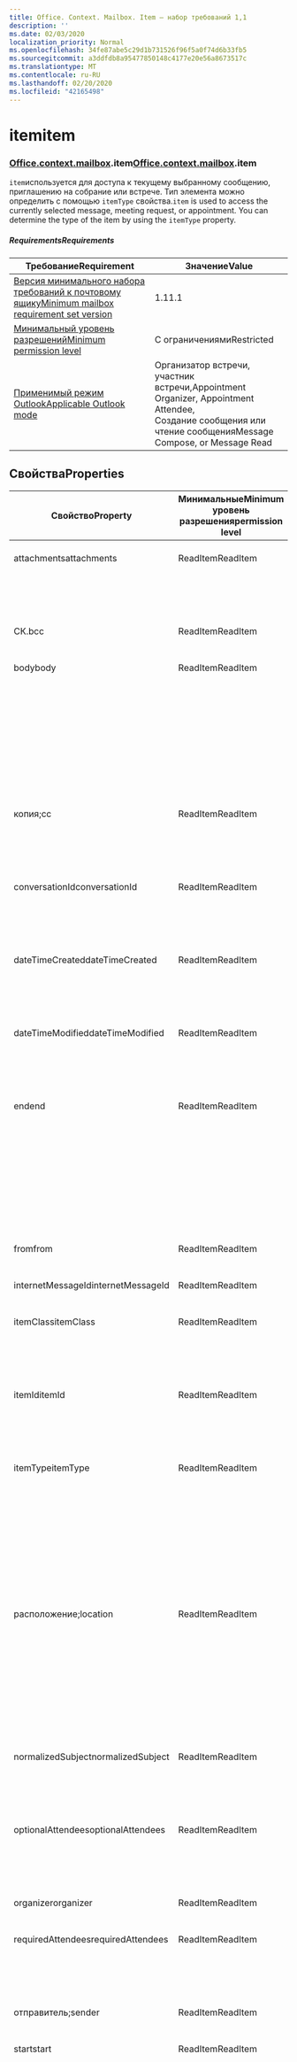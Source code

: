 ```yaml
---
title: Office. Context. Mailbox. Item — набор требований 1,1
description: ''
ms.date: 02/03/2020
localization_priority: Normal
ms.openlocfilehash: 34fe87abe5c29d1b731526f96f5a0f74d6b33fb5
ms.sourcegitcommit: a3ddfdb8a95477850148c4177e20e56a8673517c
ms.translationtype: MT
ms.contentlocale: ru-RU
ms.lasthandoff: 02/20/2020
ms.locfileid: "42165498"
---
```

# <a name="item"></a><span data-ttu-id="fd432-102">item</span><span class="sxs-lookup"><span data-stu-id="fd432-102">item</span></span>

### <a name="officecontextmailboxitem"></a><span data-ttu-id="fd432-103">[Office](office.md)[.context](office.context.md)[.mailbox](office.context.mailbox.md).item</span><span class="sxs-lookup"><span data-stu-id="fd432-103">[Office](office.md)[.context](office.context.md)[.mailbox](office.context.mailbox.md).item</span></span>

<span data-ttu-id="fd432-p101">`item`используется для доступа к текущему выбранному сообщению, приглашению на собрание или встрече. Тип элемента можно определить с помощью `itemType` свойства.</span><span class="sxs-lookup"><span data-stu-id="fd432-p101">`item` is used to access the currently selected message, meeting request, or appointment. You can determine the type of the item by using the `itemType` property.</span></span>

##### <a name="requirements"></a><span data-ttu-id="fd432-106">Requirements</span><span class="sxs-lookup"><span data-stu-id="fd432-106">Requirements</span></span>

|<span data-ttu-id="fd432-107">Требование</span><span class="sxs-lookup"><span data-stu-id="fd432-107">Requirement</span></span>|<span data-ttu-id="fd432-108">Значение</span><span class="sxs-lookup"><span data-stu-id="fd432-108">Value</span></span>|
|---|---|
|[<span data-ttu-id="fd432-109">Версия минимального набора требований к почтовому ящику</span><span class="sxs-lookup"><span data-stu-id="fd432-109">Minimum mailbox requirement set version</span></span>](../../requirement-sets/outlook-api-requirement-sets.md)|<span data-ttu-id="fd432-110">1.1</span><span class="sxs-lookup"><span data-stu-id="fd432-110">1.1</span></span>|
|[<span data-ttu-id="fd432-111">Минимальный уровень разрешений</span><span class="sxs-lookup"><span data-stu-id="fd432-111">Minimum permission level</span></span>](../../../outlook/understanding-outlook-add-in-permissions.md)|<span data-ttu-id="fd432-112">С ограничениями</span><span class="sxs-lookup"><span data-stu-id="fd432-112">Restricted</span></span>|
|[<span data-ttu-id="fd432-113">Применимый режим Outlook</span><span class="sxs-lookup"><span data-stu-id="fd432-113">Applicable Outlook mode</span></span>](../../../outlook/outlook-add-ins-overview.md#extension-points)|<span data-ttu-id="fd432-114">Организатор встречи, участник встречи,</span><span class="sxs-lookup"><span data-stu-id="fd432-114">Appointment Organizer, Appointment Attendee,</span></span><br><span data-ttu-id="fd432-115">Создание сообщения или чтение сообщения</span><span class="sxs-lookup"><span data-stu-id="fd432-115">Message Compose, or Message Read</span></span>|

## <a name="properties"></a><span data-ttu-id="fd432-116">Свойства</span><span class="sxs-lookup"><span data-stu-id="fd432-116">Properties</span></span>

| <span data-ttu-id="fd432-117">Свойство</span><span class="sxs-lookup"><span data-stu-id="fd432-117">Property</span></span> | <span data-ttu-id="fd432-118">Минимальные</span><span class="sxs-lookup"><span data-stu-id="fd432-118">Minimum</span></span><br><span data-ttu-id="fd432-119">уровень разрешения</span><span class="sxs-lookup"><span data-stu-id="fd432-119">permission level</span></span> | <span data-ttu-id="fd432-120">Сведения по режиму</span><span class="sxs-lookup"><span data-stu-id="fd432-120">Details by mode</span></span> | <span data-ttu-id="fd432-121">Тип возвращаемых данных</span><span class="sxs-lookup"><span data-stu-id="fd432-121">Return type</span></span> | <span data-ttu-id="fd432-122">Минимальные</span><span class="sxs-lookup"><span data-stu-id="fd432-122">Minimum</span></span><br><span data-ttu-id="fd432-123">набор требований</span><span class="sxs-lookup"><span data-stu-id="fd432-123">requirement set</span></span> |
|---|---|---|---|:---:|
| <span data-ttu-id="fd432-124">attachments</span><span class="sxs-lookup"><span data-stu-id="fd432-124">attachments</span></span> | <span data-ttu-id="fd432-125">ReadItem</span><span class="sxs-lookup"><span data-stu-id="fd432-125">ReadItem</span></span> | [<span data-ttu-id="fd432-126">Участник встречи</span><span class="sxs-lookup"><span data-stu-id="fd432-126">Appointment Attendee</span></span>](/javascript/api/outlook/office.appointmentread?view=outlook-js-1.1#attachments) | <span data-ttu-id="fd432-127">Array.<[AttachmentDetails](/javascript/api/outlook/office.attachmentdetails)></span><span class="sxs-lookup"><span data-stu-id="fd432-127">Array.<[AttachmentDetails](/javascript/api/outlook/office.attachmentdetails)></span></span> | [<span data-ttu-id="fd432-128">1.1</span><span class="sxs-lookup"><span data-stu-id="fd432-128">1.1</span></span>](../requirement-set-1.1/outlook-requirement-set-1.1.md) |
| | | [<span data-ttu-id="fd432-129">Прочитанное сообщение</span><span class="sxs-lookup"><span data-stu-id="fd432-129">Message Read</span></span>](/javascript/api/outlook/office.messageread?view=outlook-js-1.1#attachments) | <span data-ttu-id="fd432-130">Array.<[AttachmentDetails](/javascript/api/outlook/office.attachmentdetails)></span><span class="sxs-lookup"><span data-stu-id="fd432-130">Array.<[AttachmentDetails](/javascript/api/outlook/office.attachmentdetails)></span></span> | [<span data-ttu-id="fd432-131">1.1</span><span class="sxs-lookup"><span data-stu-id="fd432-131">1.1</span></span>](../requirement-set-1.1/outlook-requirement-set-1.1.md) |
| <span data-ttu-id="fd432-132">СК.</span><span class="sxs-lookup"><span data-stu-id="fd432-132">bcc</span></span> | <span data-ttu-id="fd432-133">ReadItem</span><span class="sxs-lookup"><span data-stu-id="fd432-133">ReadItem</span></span> | [<span data-ttu-id="fd432-134">Создание сообщения</span><span class="sxs-lookup"><span data-stu-id="fd432-134">Message Compose</span></span>](/javascript/api/outlook/office.messagecompose?view=outlook-js-1.1#bcc) | [<span data-ttu-id="fd432-135">Получатели</span><span class="sxs-lookup"><span data-stu-id="fd432-135">Recipients</span></span>](/javascript/api/outlook/office.recipients) | [<span data-ttu-id="fd432-136">1.1</span><span class="sxs-lookup"><span data-stu-id="fd432-136">1.1</span></span>](../requirement-set-1.1/outlook-requirement-set-1.1.md) |
| <span data-ttu-id="fd432-137">body</span><span class="sxs-lookup"><span data-stu-id="fd432-137">body</span></span> | <span data-ttu-id="fd432-138">ReadItem</span><span class="sxs-lookup"><span data-stu-id="fd432-138">ReadItem</span></span> | [<span data-ttu-id="fd432-139">Организатор встречи</span><span class="sxs-lookup"><span data-stu-id="fd432-139">Appointment Organizer</span></span>](/javascript/api/outlook/office.appointmentcompose?view=outlook-js-1.1#body) | [<span data-ttu-id="fd432-140">Основной текст</span><span class="sxs-lookup"><span data-stu-id="fd432-140">Body</span></span>](/javascript/api/outlook/office.body) | [<span data-ttu-id="fd432-141">1.1</span><span class="sxs-lookup"><span data-stu-id="fd432-141">1.1</span></span>](../requirement-set-1.1/outlook-requirement-set-1.1.md) |
| | | [<span data-ttu-id="fd432-142">Участник встречи</span><span class="sxs-lookup"><span data-stu-id="fd432-142">Appointment Attendee</span></span>](/javascript/api/outlook/office.appointmentread?view=outlook-js-1.1#body) | [<span data-ttu-id="fd432-143">Основной текст</span><span class="sxs-lookup"><span data-stu-id="fd432-143">Body</span></span>](/javascript/api/outlook/office.body) | [<span data-ttu-id="fd432-144">1.1</span><span class="sxs-lookup"><span data-stu-id="fd432-144">1.1</span></span>](../requirement-set-1.1/outlook-requirement-set-1.1.md) |
| | | [<span data-ttu-id="fd432-145">Создание сообщения</span><span class="sxs-lookup"><span data-stu-id="fd432-145">Message Compose</span></span>](/javascript/api/outlook/office.messagecompose?view=outlook-js-1.1#body) | [<span data-ttu-id="fd432-146">Основной текст</span><span class="sxs-lookup"><span data-stu-id="fd432-146">Body</span></span>](/javascript/api/outlook/office.body) | [<span data-ttu-id="fd432-147">1.1</span><span class="sxs-lookup"><span data-stu-id="fd432-147">1.1</span></span>](../requirement-set-1.1/outlook-requirement-set-1.1.md) |
| | | [<span data-ttu-id="fd432-148">Прочитанное сообщение</span><span class="sxs-lookup"><span data-stu-id="fd432-148">Message Read</span></span>](/javascript/api/outlook/office.messageread?view=outlook-js-1.1#body) | [<span data-ttu-id="fd432-149">Основной текст</span><span class="sxs-lookup"><span data-stu-id="fd432-149">Body</span></span>](/javascript/api/outlook/office.body) | [<span data-ttu-id="fd432-150">1.1</span><span class="sxs-lookup"><span data-stu-id="fd432-150">1.1</span></span>](../requirement-set-1.1/outlook-requirement-set-1.1.md) |
| <span data-ttu-id="fd432-151">копия;</span><span class="sxs-lookup"><span data-stu-id="fd432-151">cc</span></span> | <span data-ttu-id="fd432-152">ReadItem</span><span class="sxs-lookup"><span data-stu-id="fd432-152">ReadItem</span></span> | [<span data-ttu-id="fd432-153">Создание сообщения</span><span class="sxs-lookup"><span data-stu-id="fd432-153">Message Compose</span></span>](/javascript/api/outlook/office.messagecompose?view=outlook-js-1.1#cc) | [<span data-ttu-id="fd432-154">Получатели</span><span class="sxs-lookup"><span data-stu-id="fd432-154">Recipients</span></span>](/javascript/api/outlook/office.recipients) | [<span data-ttu-id="fd432-155">1.1</span><span class="sxs-lookup"><span data-stu-id="fd432-155">1.1</span></span>](../requirement-set-1.1/outlook-requirement-set-1.1.md) |
| | | [<span data-ttu-id="fd432-156">Прочитанное сообщение</span><span class="sxs-lookup"><span data-stu-id="fd432-156">Message Read</span></span>](/javascript/api/outlook/office.messageread?view=outlook-js-1.1#cc) | <span data-ttu-id="fd432-157">Массив. <[EmailAddressDetails](/javascript/api/outlook/office.emailaddressdetails)></span><span class="sxs-lookup"><span data-stu-id="fd432-157">Array.<[EmailAddressDetails](/javascript/api/outlook/office.emailaddressdetails)></span></span> | [<span data-ttu-id="fd432-158">1.1</span><span class="sxs-lookup"><span data-stu-id="fd432-158">1.1</span></span>](../requirement-set-1.1/outlook-requirement-set-1.1.md) |
| <span data-ttu-id="fd432-159">conversationId</span><span class="sxs-lookup"><span data-stu-id="fd432-159">conversationId</span></span> | <span data-ttu-id="fd432-160">ReadItem</span><span class="sxs-lookup"><span data-stu-id="fd432-160">ReadItem</span></span> | [<span data-ttu-id="fd432-161">Создание сообщения</span><span class="sxs-lookup"><span data-stu-id="fd432-161">Message Compose</span></span>](/javascript/api/outlook/office.messagecompose?view=outlook-js-1.1#conversationid) | <span data-ttu-id="fd432-162">String</span><span class="sxs-lookup"><span data-stu-id="fd432-162">String</span></span> | [<span data-ttu-id="fd432-163">1.1</span><span class="sxs-lookup"><span data-stu-id="fd432-163">1.1</span></span>](../requirement-set-1.1/outlook-requirement-set-1.1.md) |
| | | [<span data-ttu-id="fd432-164">Прочитанное сообщение</span><span class="sxs-lookup"><span data-stu-id="fd432-164">Message Read</span></span>](/javascript/api/outlook/office.messageread?view=outlook-js-1.1#conversationid) | <span data-ttu-id="fd432-165">String</span><span class="sxs-lookup"><span data-stu-id="fd432-165">String</span></span> | [<span data-ttu-id="fd432-166">1.1</span><span class="sxs-lookup"><span data-stu-id="fd432-166">1.1</span></span>](../requirement-set-1.1/outlook-requirement-set-1.1.md) |
| <span data-ttu-id="fd432-167">dateTimeCreated</span><span class="sxs-lookup"><span data-stu-id="fd432-167">dateTimeCreated</span></span> | <span data-ttu-id="fd432-168">ReadItem</span><span class="sxs-lookup"><span data-stu-id="fd432-168">ReadItem</span></span> | [<span data-ttu-id="fd432-169">Участник встречи</span><span class="sxs-lookup"><span data-stu-id="fd432-169">Appointment Attendee</span></span>](/javascript/api/outlook/office.appointmentread?view=outlook-js-1.1#datetimecreated) | <span data-ttu-id="fd432-170">Дата</span><span class="sxs-lookup"><span data-stu-id="fd432-170">Date</span></span> | [<span data-ttu-id="fd432-171">1.1</span><span class="sxs-lookup"><span data-stu-id="fd432-171">1.1</span></span>](../requirement-set-1.1/outlook-requirement-set-1.1.md) |
| | | [<span data-ttu-id="fd432-172">Прочитанное сообщение</span><span class="sxs-lookup"><span data-stu-id="fd432-172">Message Read</span></span>](/javascript/api/outlook/office.messageread?view=outlook-js-1.1#datetimecreated) | <span data-ttu-id="fd432-173">Дата</span><span class="sxs-lookup"><span data-stu-id="fd432-173">Date</span></span> | [<span data-ttu-id="fd432-174">1.1</span><span class="sxs-lookup"><span data-stu-id="fd432-174">1.1</span></span>](../requirement-set-1.1/outlook-requirement-set-1.1.md) |
| <span data-ttu-id="fd432-175">dateTimeModified</span><span class="sxs-lookup"><span data-stu-id="fd432-175">dateTimeModified</span></span> | <span data-ttu-id="fd432-176">ReadItem</span><span class="sxs-lookup"><span data-stu-id="fd432-176">ReadItem</span></span> | [<span data-ttu-id="fd432-177">Участник встречи</span><span class="sxs-lookup"><span data-stu-id="fd432-177">Appointment Attendee</span></span>](/javascript/api/outlook/office.appointmentread?view=outlook-js-1.1#datetimemodified) | <span data-ttu-id="fd432-178">Дата</span><span class="sxs-lookup"><span data-stu-id="fd432-178">Date</span></span> | [<span data-ttu-id="fd432-179">1.1</span><span class="sxs-lookup"><span data-stu-id="fd432-179">1.1</span></span>](../requirement-set-1.1/outlook-requirement-set-1.1.md) |
| | | [<span data-ttu-id="fd432-180">Прочитанное сообщение</span><span class="sxs-lookup"><span data-stu-id="fd432-180">Message Read</span></span>](/javascript/api/outlook/office.messageread?view=outlook-js-1.1#datetimemodified) | <span data-ttu-id="fd432-181">Дата</span><span class="sxs-lookup"><span data-stu-id="fd432-181">Date</span></span> | [<span data-ttu-id="fd432-182">1.1</span><span class="sxs-lookup"><span data-stu-id="fd432-182">1.1</span></span>](../requirement-set-1.1/outlook-requirement-set-1.1.md) |
| <span data-ttu-id="fd432-183">end</span><span class="sxs-lookup"><span data-stu-id="fd432-183">end</span></span> | <span data-ttu-id="fd432-184">ReadItem</span><span class="sxs-lookup"><span data-stu-id="fd432-184">ReadItem</span></span> | [<span data-ttu-id="fd432-185">Организатор встречи</span><span class="sxs-lookup"><span data-stu-id="fd432-185">Appointment Organizer</span></span>](/javascript/api/outlook/office.appointmentcompose?view=outlook-js-1.1#end) | [<span data-ttu-id="fd432-186">Time</span><span class="sxs-lookup"><span data-stu-id="fd432-186">Time</span></span>](/javascript/api/outlook/office.time) | [<span data-ttu-id="fd432-187">1.1</span><span class="sxs-lookup"><span data-stu-id="fd432-187">1.1</span></span>](../requirement-set-1.1/outlook-requirement-set-1.1.md) |
| | | [<span data-ttu-id="fd432-188">Участник встречи</span><span class="sxs-lookup"><span data-stu-id="fd432-188">Appointment Attendee</span></span>](/javascript/api/outlook/office.appointmentread?view=outlook-js-1.1#end) | <span data-ttu-id="fd432-189">Дата</span><span class="sxs-lookup"><span data-stu-id="fd432-189">Date</span></span> | [<span data-ttu-id="fd432-190">1.1</span><span class="sxs-lookup"><span data-stu-id="fd432-190">1.1</span></span>](../requirement-set-1.1/outlook-requirement-set-1.1.md) |
| | | [<span data-ttu-id="fd432-191">Прочитанное сообщение</span><span class="sxs-lookup"><span data-stu-id="fd432-191">Message Read</span></span>](/javascript/api/outlook/office.messageread?view=outlook-js-1.1#end)<br><span data-ttu-id="fd432-192">(Приглашение на собрание)</span><span class="sxs-lookup"><span data-stu-id="fd432-192">(Meeting Request)</span></span> | <span data-ttu-id="fd432-193">Дата</span><span class="sxs-lookup"><span data-stu-id="fd432-193">Date</span></span> | [<span data-ttu-id="fd432-194">1.1</span><span class="sxs-lookup"><span data-stu-id="fd432-194">1.1</span></span>](../requirement-set-1.1/outlook-requirement-set-1.1.md) |
| <span data-ttu-id="fd432-195">from</span><span class="sxs-lookup"><span data-stu-id="fd432-195">from</span></span> | <span data-ttu-id="fd432-196">ReadItem</span><span class="sxs-lookup"><span data-stu-id="fd432-196">ReadItem</span></span> | [<span data-ttu-id="fd432-197">Прочитанное сообщение</span><span class="sxs-lookup"><span data-stu-id="fd432-197">Message Read</span></span>](/javascript/api/outlook/office.messageread?view=outlook-js-1.1#from) | [<span data-ttu-id="fd432-198">EmailAddressDetails</span><span class="sxs-lookup"><span data-stu-id="fd432-198">EmailAddressDetails</span></span>](/javascript/api/outlook/office.emailaddressdetails) | [<span data-ttu-id="fd432-199">1.1</span><span class="sxs-lookup"><span data-stu-id="fd432-199">1.1</span></span>](../requirement-set-1.1/outlook-requirement-set-1.1.md) |
| <span data-ttu-id="fd432-200">internetMessageId</span><span class="sxs-lookup"><span data-stu-id="fd432-200">internetMessageId</span></span> | <span data-ttu-id="fd432-201">ReadItem</span><span class="sxs-lookup"><span data-stu-id="fd432-201">ReadItem</span></span> | [<span data-ttu-id="fd432-202">Прочитанное сообщение</span><span class="sxs-lookup"><span data-stu-id="fd432-202">Message Read</span></span>](/javascript/api/outlook/office.messageread?view=outlook-js-1.1#internetmessageid) | <span data-ttu-id="fd432-203">String</span><span class="sxs-lookup"><span data-stu-id="fd432-203">String</span></span> | [<span data-ttu-id="fd432-204">1.1</span><span class="sxs-lookup"><span data-stu-id="fd432-204">1.1</span></span>](../requirement-set-1.1/outlook-requirement-set-1.1.md) |
| <span data-ttu-id="fd432-205">itemClass</span><span class="sxs-lookup"><span data-stu-id="fd432-205">itemClass</span></span> | <span data-ttu-id="fd432-206">ReadItem</span><span class="sxs-lookup"><span data-stu-id="fd432-206">ReadItem</span></span> | [<span data-ttu-id="fd432-207">Участник встречи</span><span class="sxs-lookup"><span data-stu-id="fd432-207">Appointment Attendee</span></span>](/javascript/api/outlook/office.appointmentread?view=outlook-js-1.1#itemclass) | <span data-ttu-id="fd432-208">String</span><span class="sxs-lookup"><span data-stu-id="fd432-208">String</span></span> | [<span data-ttu-id="fd432-209">1.1</span><span class="sxs-lookup"><span data-stu-id="fd432-209">1.1</span></span>](../requirement-set-1.1/outlook-requirement-set-1.1.md) |
| | | [<span data-ttu-id="fd432-210">Прочитанное сообщение</span><span class="sxs-lookup"><span data-stu-id="fd432-210">Message Read</span></span>](/javascript/api/outlook/office.messageread?view=outlook-js-1.1#itemclass) | <span data-ttu-id="fd432-211">String</span><span class="sxs-lookup"><span data-stu-id="fd432-211">String</span></span> | [<span data-ttu-id="fd432-212">1.1</span><span class="sxs-lookup"><span data-stu-id="fd432-212">1.1</span></span>](../requirement-set-1.1/outlook-requirement-set-1.1.md) |
| <span data-ttu-id="fd432-213">itemId</span><span class="sxs-lookup"><span data-stu-id="fd432-213">itemId</span></span> | <span data-ttu-id="fd432-214">ReadItem</span><span class="sxs-lookup"><span data-stu-id="fd432-214">ReadItem</span></span> | [<span data-ttu-id="fd432-215">Участник встречи</span><span class="sxs-lookup"><span data-stu-id="fd432-215">Appointment Attendee</span></span>](/javascript/api/outlook/office.appointmentread?view=outlook-js-1.1#itemid) | <span data-ttu-id="fd432-216">String</span><span class="sxs-lookup"><span data-stu-id="fd432-216">String</span></span> | [<span data-ttu-id="fd432-217">1.1</span><span class="sxs-lookup"><span data-stu-id="fd432-217">1.1</span></span>](../requirement-set-1.1/outlook-requirement-set-1.1.md) |
| | | [<span data-ttu-id="fd432-218">Прочитанное сообщение</span><span class="sxs-lookup"><span data-stu-id="fd432-218">Message Read</span></span>](/javascript/api/outlook/office.messageread?view=outlook-js-1.1#itemid) | <span data-ttu-id="fd432-219">String</span><span class="sxs-lookup"><span data-stu-id="fd432-219">String</span></span> | [<span data-ttu-id="fd432-220">1.1</span><span class="sxs-lookup"><span data-stu-id="fd432-220">1.1</span></span>](../requirement-set-1.1/outlook-requirement-set-1.1.md) |
| <span data-ttu-id="fd432-221">itemType</span><span class="sxs-lookup"><span data-stu-id="fd432-221">itemType</span></span> | <span data-ttu-id="fd432-222">ReadItem</span><span class="sxs-lookup"><span data-stu-id="fd432-222">ReadItem</span></span> | [<span data-ttu-id="fd432-223">Организатор встречи</span><span class="sxs-lookup"><span data-stu-id="fd432-223">Appointment Organizer</span></span>](/javascript/api/outlook/office.appointmentcompose?view=outlook-js-1.1#itemtype) | [<span data-ttu-id="fd432-224">MailboxEnums. ItemType</span><span class="sxs-lookup"><span data-stu-id="fd432-224">MailboxEnums.ItemType</span></span>](/javascript/api/outlook/office.mailboxenums.itemtype) | [<span data-ttu-id="fd432-225">1.1</span><span class="sxs-lookup"><span data-stu-id="fd432-225">1.1</span></span>](../requirement-set-1.1/outlook-requirement-set-1.1.md) |
| | | [<span data-ttu-id="fd432-226">Участник встречи</span><span class="sxs-lookup"><span data-stu-id="fd432-226">Appointment Attendee</span></span>](/javascript/api/outlook/office.appointmentread?view=outlook-js-1.1#itemtype) | [<span data-ttu-id="fd432-227">MailboxEnums. ItemType</span><span class="sxs-lookup"><span data-stu-id="fd432-227">MailboxEnums.ItemType</span></span>](/javascript/api/outlook/office.mailboxenums.itemtype) | [<span data-ttu-id="fd432-228">1.1</span><span class="sxs-lookup"><span data-stu-id="fd432-228">1.1</span></span>](../requirement-set-1.1/outlook-requirement-set-1.1.md) |
| | | [<span data-ttu-id="fd432-229">Создание сообщения</span><span class="sxs-lookup"><span data-stu-id="fd432-229">Message Compose</span></span>](/javascript/api/outlook/office.messagecompose?view=outlook-js-1.1#itemtype) | [<span data-ttu-id="fd432-230">MailboxEnums. ItemType</span><span class="sxs-lookup"><span data-stu-id="fd432-230">MailboxEnums.ItemType</span></span>](/javascript/api/outlook/office.mailboxenums.itemtype) | [<span data-ttu-id="fd432-231">1.1</span><span class="sxs-lookup"><span data-stu-id="fd432-231">1.1</span></span>](../requirement-set-1.1/outlook-requirement-set-1.1.md) |
| | | [<span data-ttu-id="fd432-232">Прочитанное сообщение</span><span class="sxs-lookup"><span data-stu-id="fd432-232">Message Read</span></span>](/javascript/api/outlook/office.messageread?view=outlook-js-1.1#itemtype) | [<span data-ttu-id="fd432-233">MailboxEnums. ItemType</span><span class="sxs-lookup"><span data-stu-id="fd432-233">MailboxEnums.ItemType</span></span>](/javascript/api/outlook/office.mailboxenums.itemtype) | [<span data-ttu-id="fd432-234">1.1</span><span class="sxs-lookup"><span data-stu-id="fd432-234">1.1</span></span>](../requirement-set-1.1/outlook-requirement-set-1.1.md) |
| <span data-ttu-id="fd432-235">расположение;</span><span class="sxs-lookup"><span data-stu-id="fd432-235">location</span></span> | <span data-ttu-id="fd432-236">ReadItem</span><span class="sxs-lookup"><span data-stu-id="fd432-236">ReadItem</span></span> | [<span data-ttu-id="fd432-237">Организатор встречи</span><span class="sxs-lookup"><span data-stu-id="fd432-237">Appointment Organizer</span></span>](/javascript/api/outlook/office.appointmentcompose?view=outlook-js-1.1#location) | [<span data-ttu-id="fd432-238">Location</span><span class="sxs-lookup"><span data-stu-id="fd432-238">Location</span></span>](/javascript/api/outlook/office.location) | [<span data-ttu-id="fd432-239">1.1</span><span class="sxs-lookup"><span data-stu-id="fd432-239">1.1</span></span>](../requirement-set-1.1/outlook-requirement-set-1.1.md) |
| | | [<span data-ttu-id="fd432-240">Участник встречи</span><span class="sxs-lookup"><span data-stu-id="fd432-240">Appointment Attendee</span></span>](/javascript/api/outlook/office.appointmentread?view=outlook-js-1.1#location) | <span data-ttu-id="fd432-241">String</span><span class="sxs-lookup"><span data-stu-id="fd432-241">String</span></span> | [<span data-ttu-id="fd432-242">1.1</span><span class="sxs-lookup"><span data-stu-id="fd432-242">1.1</span></span>](../requirement-set-1.1/outlook-requirement-set-1.1.md) |
| | | [<span data-ttu-id="fd432-243">Прочитанное сообщение</span><span class="sxs-lookup"><span data-stu-id="fd432-243">Message Read</span></span>](/javascript/api/outlook/office.messageread?view=outlook-js-1.1#location)<br><span data-ttu-id="fd432-244">(Приглашение на собрание)</span><span class="sxs-lookup"><span data-stu-id="fd432-244">(Meeting Request)</span></span> | <span data-ttu-id="fd432-245">String</span><span class="sxs-lookup"><span data-stu-id="fd432-245">String</span></span> | [<span data-ttu-id="fd432-246">1.1</span><span class="sxs-lookup"><span data-stu-id="fd432-246">1.1</span></span>](../requirement-set-1.1/outlook-requirement-set-1.1.md) |
| <span data-ttu-id="fd432-247">normalizedSubject</span><span class="sxs-lookup"><span data-stu-id="fd432-247">normalizedSubject</span></span> | <span data-ttu-id="fd432-248">ReadItem</span><span class="sxs-lookup"><span data-stu-id="fd432-248">ReadItem</span></span> | [<span data-ttu-id="fd432-249">Участник встречи</span><span class="sxs-lookup"><span data-stu-id="fd432-249">Appointment Attendee</span></span>](/javascript/api/outlook/office.appointmentread?view=outlook-js-1.1#normalizedsubject) | <span data-ttu-id="fd432-250">String</span><span class="sxs-lookup"><span data-stu-id="fd432-250">String</span></span> | [<span data-ttu-id="fd432-251">1.1</span><span class="sxs-lookup"><span data-stu-id="fd432-251">1.1</span></span>](../requirement-set-1.1/outlook-requirement-set-1.1.md) |
| | | [<span data-ttu-id="fd432-252">Прочитанное сообщение</span><span class="sxs-lookup"><span data-stu-id="fd432-252">Message Read</span></span>](/javascript/api/outlook/office.messageread?view=outlook-js-1.1#normalizedsubject) | <span data-ttu-id="fd432-253">String</span><span class="sxs-lookup"><span data-stu-id="fd432-253">String</span></span> | [<span data-ttu-id="fd432-254">1.1</span><span class="sxs-lookup"><span data-stu-id="fd432-254">1.1</span></span>](../requirement-set-1.1/outlook-requirement-set-1.1.md) |
| <span data-ttu-id="fd432-255">optionalAttendees</span><span class="sxs-lookup"><span data-stu-id="fd432-255">optionalAttendees</span></span> | <span data-ttu-id="fd432-256">ReadItem</span><span class="sxs-lookup"><span data-stu-id="fd432-256">ReadItem</span></span> | [<span data-ttu-id="fd432-257">Организатор встречи</span><span class="sxs-lookup"><span data-stu-id="fd432-257">Appointment Organizer</span></span>](/javascript/api/outlook/office.appointmentcompose?view=outlook-js-1.1#optionalattendees) | [<span data-ttu-id="fd432-258">Получатели</span><span class="sxs-lookup"><span data-stu-id="fd432-258">Recipients</span></span>](/javascript/api/outlook/office.recipients) | [<span data-ttu-id="fd432-259">1.1</span><span class="sxs-lookup"><span data-stu-id="fd432-259">1.1</span></span>](../requirement-set-1.1/outlook-requirement-set-1.1.md) |
| | | [<span data-ttu-id="fd432-260">Участник встречи</span><span class="sxs-lookup"><span data-stu-id="fd432-260">Appointment Attendee</span></span>](/javascript/api/outlook/office.appointmentread?view=outlook-js-1.1#optionalattendees) | <span data-ttu-id="fd432-261">Массив. <[EmailAddressDetails](/javascript/api/outlook/office.emailaddressdetails)></span><span class="sxs-lookup"><span data-stu-id="fd432-261">Array.<[EmailAddressDetails](/javascript/api/outlook/office.emailaddressdetails)></span></span> | [<span data-ttu-id="fd432-262">1.1</span><span class="sxs-lookup"><span data-stu-id="fd432-262">1.1</span></span>](../requirement-set-1.1/outlook-requirement-set-1.1.md) |
| <span data-ttu-id="fd432-263">organizer</span><span class="sxs-lookup"><span data-stu-id="fd432-263">organizer</span></span> | <span data-ttu-id="fd432-264">ReadItem</span><span class="sxs-lookup"><span data-stu-id="fd432-264">ReadItem</span></span> | [<span data-ttu-id="fd432-265">Участник встречи</span><span class="sxs-lookup"><span data-stu-id="fd432-265">Appointment Attendee</span></span>](/javascript/api/outlook/office.appointmentread?view=outlook-js-1.1#organizer) | [<span data-ttu-id="fd432-266">EmailAddressDetails</span><span class="sxs-lookup"><span data-stu-id="fd432-266">EmailAddressDetails</span></span>](/javascript/api/outlook/office.emailaddressdetails) | [<span data-ttu-id="fd432-267">1.1</span><span class="sxs-lookup"><span data-stu-id="fd432-267">1.1</span></span>](../requirement-set-1.1/outlook-requirement-set-1.1.md) |
| <span data-ttu-id="fd432-268">requiredAttendees</span><span class="sxs-lookup"><span data-stu-id="fd432-268">requiredAttendees</span></span> | <span data-ttu-id="fd432-269">ReadItem</span><span class="sxs-lookup"><span data-stu-id="fd432-269">ReadItem</span></span> | [<span data-ttu-id="fd432-270">Организатор встречи</span><span class="sxs-lookup"><span data-stu-id="fd432-270">Appointment Organizer</span></span>](/javascript/api/outlook/office.appointmentcompose?view=outlook-js-1.1#requiredattendees) | [<span data-ttu-id="fd432-271">Получатели</span><span class="sxs-lookup"><span data-stu-id="fd432-271">Recipients</span></span>](/javascript/api/outlook/office.recipients) | [<span data-ttu-id="fd432-272">1.1</span><span class="sxs-lookup"><span data-stu-id="fd432-272">1.1</span></span>](../requirement-set-1.1/outlook-requirement-set-1.1.md) |
| | | [<span data-ttu-id="fd432-273">Участник встречи</span><span class="sxs-lookup"><span data-stu-id="fd432-273">Appointment Attendee</span></span>](/javascript/api/outlook/office.appointmentread?view=outlook-js-1.1#requiredattendees) | <span data-ttu-id="fd432-274">Массив. <[EmailAddressDetails](/javascript/api/outlook/office.emailaddressdetails)></span><span class="sxs-lookup"><span data-stu-id="fd432-274">Array.<[EmailAddressDetails](/javascript/api/outlook/office.emailaddressdetails)></span></span> | [<span data-ttu-id="fd432-275">1.1</span><span class="sxs-lookup"><span data-stu-id="fd432-275">1.1</span></span>](../requirement-set-1.1/outlook-requirement-set-1.1.md) |
| <span data-ttu-id="fd432-276">отправитель;</span><span class="sxs-lookup"><span data-stu-id="fd432-276">sender</span></span> | <span data-ttu-id="fd432-277">ReadItem</span><span class="sxs-lookup"><span data-stu-id="fd432-277">ReadItem</span></span> | [<span data-ttu-id="fd432-278">Прочитанное сообщение</span><span class="sxs-lookup"><span data-stu-id="fd432-278">Message Read</span></span>](/javascript/api/outlook/office.messageread?view=outlook-js-1.1#sender) | [<span data-ttu-id="fd432-279">EmailAddressDetails</span><span class="sxs-lookup"><span data-stu-id="fd432-279">EmailAddressDetails</span></span>](/javascript/api/outlook/office.emailaddressdetails) | [<span data-ttu-id="fd432-280">1.1</span><span class="sxs-lookup"><span data-stu-id="fd432-280">1.1</span></span>](../requirement-set-1.1/outlook-requirement-set-1.1.md) |
| <span data-ttu-id="fd432-281">start</span><span class="sxs-lookup"><span data-stu-id="fd432-281">start</span></span> | <span data-ttu-id="fd432-282">ReadItem</span><span class="sxs-lookup"><span data-stu-id="fd432-282">ReadItem</span></span> | [<span data-ttu-id="fd432-283">Организатор встречи</span><span class="sxs-lookup"><span data-stu-id="fd432-283">Appointment Organizer</span></span>](/javascript/api/outlook/office.appointmentcompose?view=outlook-js-1.1#start) | [<span data-ttu-id="fd432-284">Time</span><span class="sxs-lookup"><span data-stu-id="fd432-284">Time</span></span>](/javascript/api/outlook/office.time) | [<span data-ttu-id="fd432-285">1.1</span><span class="sxs-lookup"><span data-stu-id="fd432-285">1.1</span></span>](../requirement-set-1.1/outlook-requirement-set-1.1.md) |
| | | [<span data-ttu-id="fd432-286">Участник встречи</span><span class="sxs-lookup"><span data-stu-id="fd432-286">Appointment Attendee</span></span>](/javascript/api/outlook/office.appointmentread?view=outlook-js-1.1#start) | <span data-ttu-id="fd432-287">Дата</span><span class="sxs-lookup"><span data-stu-id="fd432-287">Date</span></span> | [<span data-ttu-id="fd432-288">1.1</span><span class="sxs-lookup"><span data-stu-id="fd432-288">1.1</span></span>](../requirement-set-1.1/outlook-requirement-set-1.1.md) |
| | | [<span data-ttu-id="fd432-289">Прочитанное сообщение</span><span class="sxs-lookup"><span data-stu-id="fd432-289">Message Read</span></span>](/javascript/api/outlook/office.messageread?view=outlook-js-1.1#start)<br><span data-ttu-id="fd432-290">(Приглашение на собрание)</span><span class="sxs-lookup"><span data-stu-id="fd432-290">(Meeting Request)</span></span> | <span data-ttu-id="fd432-291">Дата</span><span class="sxs-lookup"><span data-stu-id="fd432-291">Date</span></span> | [<span data-ttu-id="fd432-292">1.1</span><span class="sxs-lookup"><span data-stu-id="fd432-292">1.1</span></span>](../requirement-set-1.1/outlook-requirement-set-1.1.md) |
| <span data-ttu-id="fd432-293">subject</span><span class="sxs-lookup"><span data-stu-id="fd432-293">subject</span></span> | <span data-ttu-id="fd432-294">ReadItem</span><span class="sxs-lookup"><span data-stu-id="fd432-294">ReadItem</span></span> | [<span data-ttu-id="fd432-295">Организатор встречи</span><span class="sxs-lookup"><span data-stu-id="fd432-295">Appointment Organizer</span></span>](/javascript/api/outlook/office.appointmentcompose?view=outlook-js-1.1#subject) | [<span data-ttu-id="fd432-296">Subject</span><span class="sxs-lookup"><span data-stu-id="fd432-296">Subject</span></span>](/javascript/api/outlook/office.subject) | [<span data-ttu-id="fd432-297">1.1</span><span class="sxs-lookup"><span data-stu-id="fd432-297">1.1</span></span>](../requirement-set-1.1/outlook-requirement-set-1.1.md) |
| | | [<span data-ttu-id="fd432-298">Участник встречи</span><span class="sxs-lookup"><span data-stu-id="fd432-298">Appointment Attendee</span></span>](/javascript/api/outlook/office.appointmentread?view=outlook-js-1.1#subject) | <span data-ttu-id="fd432-299">String</span><span class="sxs-lookup"><span data-stu-id="fd432-299">String</span></span> | [<span data-ttu-id="fd432-300">1.1</span><span class="sxs-lookup"><span data-stu-id="fd432-300">1.1</span></span>](../requirement-set-1.1/outlook-requirement-set-1.1.md) |
| | | [<span data-ttu-id="fd432-301">Создание сообщения</span><span class="sxs-lookup"><span data-stu-id="fd432-301">Message Compose</span></span>](/javascript/api/outlook/office.messagecompose?view=outlook-js-1.1#subject) | [<span data-ttu-id="fd432-302">Subject</span><span class="sxs-lookup"><span data-stu-id="fd432-302">Subject</span></span>](/javascript/api/outlook/office.subject) | [<span data-ttu-id="fd432-303">1.1</span><span class="sxs-lookup"><span data-stu-id="fd432-303">1.1</span></span>](../requirement-set-1.1/outlook-requirement-set-1.1.md) |
| | | [<span data-ttu-id="fd432-304">Прочитанное сообщение</span><span class="sxs-lookup"><span data-stu-id="fd432-304">Message Read</span></span>](/javascript/api/outlook/office.messageread?view=outlook-js-1.1#subject) | <span data-ttu-id="fd432-305">String</span><span class="sxs-lookup"><span data-stu-id="fd432-305">String</span></span> | [<span data-ttu-id="fd432-306">1.1</span><span class="sxs-lookup"><span data-stu-id="fd432-306">1.1</span></span>](../requirement-set-1.1/outlook-requirement-set-1.1.md) |
| <span data-ttu-id="fd432-307">to</span><span class="sxs-lookup"><span data-stu-id="fd432-307">to</span></span> | <span data-ttu-id="fd432-308">ReadItem</span><span class="sxs-lookup"><span data-stu-id="fd432-308">ReadItem</span></span> | [<span data-ttu-id="fd432-309">Создание сообщения</span><span class="sxs-lookup"><span data-stu-id="fd432-309">Message Compose</span></span>](/javascript/api/outlook/office.messagecompose?view=outlook-js-1.1#to) | [<span data-ttu-id="fd432-310">Получатели</span><span class="sxs-lookup"><span data-stu-id="fd432-310">Recipients</span></span>](/javascript/api/outlook/office.recipients) | [<span data-ttu-id="fd432-311">1.1</span><span class="sxs-lookup"><span data-stu-id="fd432-311">1.1</span></span>](../requirement-set-1.1/outlook-requirement-set-1.1.md) |
| | | [<span data-ttu-id="fd432-312">Прочитанное сообщение</span><span class="sxs-lookup"><span data-stu-id="fd432-312">Message Read</span></span>](/javascript/api/outlook/office.messageread?view=outlook-js-1.1#to) | <span data-ttu-id="fd432-313">Массив. <[EmailAddressDetails](/javascript/api/outlook/office.emailaddressdetails)></span><span class="sxs-lookup"><span data-stu-id="fd432-313">Array.<[EmailAddressDetails](/javascript/api/outlook/office.emailaddressdetails)></span></span> | [<span data-ttu-id="fd432-314">1.1</span><span class="sxs-lookup"><span data-stu-id="fd432-314">1.1</span></span>](../requirement-set-1.1/outlook-requirement-set-1.1.md) |

## <a name="methods"></a><span data-ttu-id="fd432-315">Методы</span><span class="sxs-lookup"><span data-stu-id="fd432-315">Methods</span></span>

| <span data-ttu-id="fd432-316">Метод</span><span class="sxs-lookup"><span data-stu-id="fd432-316">Method</span></span> | <span data-ttu-id="fd432-317">Минимальные</span><span class="sxs-lookup"><span data-stu-id="fd432-317">Minimum</span></span><br><span data-ttu-id="fd432-318">уровень разрешения</span><span class="sxs-lookup"><span data-stu-id="fd432-318">permission level</span></span> | <span data-ttu-id="fd432-319">Сведения по режиму</span><span class="sxs-lookup"><span data-stu-id="fd432-319">Details by mode</span></span> | <span data-ttu-id="fd432-320">Минимальные</span><span class="sxs-lookup"><span data-stu-id="fd432-320">Minimum</span></span><br><span data-ttu-id="fd432-321">набор требований</span><span class="sxs-lookup"><span data-stu-id="fd432-321">requirement set</span></span> |
|---|---|---|:---:|
| <span data-ttu-id="fd432-322">addFileAttachmentAsync</span><span class="sxs-lookup"><span data-stu-id="fd432-322">addFileAttachmentAsync</span></span> | <span data-ttu-id="fd432-323">ReadWriteItem</span><span class="sxs-lookup"><span data-stu-id="fd432-323">ReadWriteItem</span></span> | [<span data-ttu-id="fd432-324">Организатор встречи</span><span class="sxs-lookup"><span data-stu-id="fd432-324">Appointment Organizer</span></span>](/javascript/api/outlook/office.appointmentcompose?view=outlook-js-1.1#addfileattachmentasync-uri--attachmentname--options--callback-) | [<span data-ttu-id="fd432-325">1.1</span><span class="sxs-lookup"><span data-stu-id="fd432-325">1.1</span></span>](../requirement-set-1.1/outlook-requirement-set-1.1.md) |
| | | [<span data-ttu-id="fd432-326">Создание сообщения</span><span class="sxs-lookup"><span data-stu-id="fd432-326">Message Compose</span></span>](/javascript/api/outlook/office.messagecompose?view=outlook-js-1.1#addfileattachmentasync-uri--attachmentname--options--callback-) | [<span data-ttu-id="fd432-327">1.1</span><span class="sxs-lookup"><span data-stu-id="fd432-327">1.1</span></span>](../requirement-set-1.1/outlook-requirement-set-1.1.md) |
| <span data-ttu-id="fd432-328">addItemAttachmentAsync</span><span class="sxs-lookup"><span data-stu-id="fd432-328">addItemAttachmentAsync</span></span> | <span data-ttu-id="fd432-329">ReadWriteItem</span><span class="sxs-lookup"><span data-stu-id="fd432-329">ReadWriteItem</span></span> | [<span data-ttu-id="fd432-330">Организатор встречи</span><span class="sxs-lookup"><span data-stu-id="fd432-330">Appointment Organizer</span></span>](/javascript/api/outlook/office.appointmentcompose?view=outlook-js-1.1#additemattachmentasync-itemid--attachmentname--options--callback-) | [<span data-ttu-id="fd432-331">1.1</span><span class="sxs-lookup"><span data-stu-id="fd432-331">1.1</span></span>](../requirement-set-1.1/outlook-requirement-set-1.1.md) |
| | | [<span data-ttu-id="fd432-332">Создание сообщения</span><span class="sxs-lookup"><span data-stu-id="fd432-332">Message Compose</span></span>](/javascript/api/outlook/office.messagecompose?view=outlook-js-1.1#additemattachmentasync-itemid--attachmentname--options--callback-) | [<span data-ttu-id="fd432-333">1.1</span><span class="sxs-lookup"><span data-stu-id="fd432-333">1.1</span></span>](../requirement-set-1.1/outlook-requirement-set-1.1.md) |
| <span data-ttu-id="fd432-334">displayReplyAllForm</span><span class="sxs-lookup"><span data-stu-id="fd432-334">displayReplyAllForm</span></span> | <span data-ttu-id="fd432-335">ReadItem</span><span class="sxs-lookup"><span data-stu-id="fd432-335">ReadItem</span></span> | [<span data-ttu-id="fd432-336">Участник встречи</span><span class="sxs-lookup"><span data-stu-id="fd432-336">Appointment Attendee</span></span>](/javascript/api/outlook/office.appointmentread?view=outlook-js-1.1#displayreplyallform-formdata--callback-) | [<span data-ttu-id="fd432-337">1.1</span><span class="sxs-lookup"><span data-stu-id="fd432-337">1.1</span></span>](../requirement-set-1.1/outlook-requirement-set-1.1.md) |
| | | [<span data-ttu-id="fd432-338">Прочитанное сообщение</span><span class="sxs-lookup"><span data-stu-id="fd432-338">Message Read</span></span>](/javascript/api/outlook/office.messageread?view=outlook-js-1.1#displayreplyallform-formdata--callback-) | [<span data-ttu-id="fd432-339">1.1</span><span class="sxs-lookup"><span data-stu-id="fd432-339">1.1</span></span>](../requirement-set-1.1/outlook-requirement-set-1.1.md) |
| <span data-ttu-id="fd432-340">displayReplyForm</span><span class="sxs-lookup"><span data-stu-id="fd432-340">displayReplyForm</span></span> | <span data-ttu-id="fd432-341">ReadItem</span><span class="sxs-lookup"><span data-stu-id="fd432-341">ReadItem</span></span> | [<span data-ttu-id="fd432-342">Участник встречи</span><span class="sxs-lookup"><span data-stu-id="fd432-342">Appointment Attendee</span></span>](/javascript/api/outlook/office.appointmentread?view=outlook-js-1.1#displayreplyform-formdata--callback-) | [<span data-ttu-id="fd432-343">1.1</span><span class="sxs-lookup"><span data-stu-id="fd432-343">1.1</span></span>](../requirement-set-1.1/outlook-requirement-set-1.1.md) |
| | | [<span data-ttu-id="fd432-344">Прочитанное сообщение</span><span class="sxs-lookup"><span data-stu-id="fd432-344">Message Read</span></span>](/javascript/api/outlook/office.messageread?view=outlook-js-1.1#displayreplyform-formdata--callback-) | [<span data-ttu-id="fd432-345">1.1</span><span class="sxs-lookup"><span data-stu-id="fd432-345">1.1</span></span>](../requirement-set-1.1/outlook-requirement-set-1.1.md) |
| <span data-ttu-id="fd432-346">getEntities</span><span class="sxs-lookup"><span data-stu-id="fd432-346">getEntities</span></span> | <span data-ttu-id="fd432-347">ReadItem</span><span class="sxs-lookup"><span data-stu-id="fd432-347">ReadItem</span></span> | [<span data-ttu-id="fd432-348">Участник встречи</span><span class="sxs-lookup"><span data-stu-id="fd432-348">Appointment Attendee</span></span>](/javascript/api/outlook/office.appointmentread?view=outlook-js-1.1#getentities--) | [<span data-ttu-id="fd432-349">1.1</span><span class="sxs-lookup"><span data-stu-id="fd432-349">1.1</span></span>](../requirement-set-1.1/outlook-requirement-set-1.1.md) |
| | | [<span data-ttu-id="fd432-350">Прочитанное сообщение</span><span class="sxs-lookup"><span data-stu-id="fd432-350">Message Read</span></span>](/javascript/api/outlook/office.messageread?view=outlook-js-1.1#getentities--) | [<span data-ttu-id="fd432-351">1.1</span><span class="sxs-lookup"><span data-stu-id="fd432-351">1.1</span></span>](../requirement-set-1.1/outlook-requirement-set-1.1.md) |
| <span data-ttu-id="fd432-352">getEntitiesByType</span><span class="sxs-lookup"><span data-stu-id="fd432-352">getEntitiesByType</span></span> | <span data-ttu-id="fd432-353">Restricted</span><span class="sxs-lookup"><span data-stu-id="fd432-353">Restricted</span></span> | [<span data-ttu-id="fd432-354">Участник встречи</span><span class="sxs-lookup"><span data-stu-id="fd432-354">Appointment Attendee</span></span>](/javascript/api/outlook/office.appointmentread?view=outlook-js-1.1#getentitiesbytype-entitytype-) | [<span data-ttu-id="fd432-355">1.1</span><span class="sxs-lookup"><span data-stu-id="fd432-355">1.1</span></span>](../requirement-set-1.1/outlook-requirement-set-1.1.md) |
| | | [<span data-ttu-id="fd432-356">Прочитанное сообщение</span><span class="sxs-lookup"><span data-stu-id="fd432-356">Message Read</span></span>](/javascript/api/outlook/office.messageread?view=outlook-js-1.1#getentitiesbytype-entitytype-) | [<span data-ttu-id="fd432-357">1.1</span><span class="sxs-lookup"><span data-stu-id="fd432-357">1.1</span></span>](../requirement-set-1.1/outlook-requirement-set-1.1.md) |
| <span data-ttu-id="fd432-358">getFilteredEntitiesByName</span><span class="sxs-lookup"><span data-stu-id="fd432-358">getFilteredEntitiesByName</span></span> | <span data-ttu-id="fd432-359">ReadItem</span><span class="sxs-lookup"><span data-stu-id="fd432-359">ReadItem</span></span> | [<span data-ttu-id="fd432-360">Участник встречи</span><span class="sxs-lookup"><span data-stu-id="fd432-360">Appointment Attendee</span></span>](/javascript/api/outlook/office.appointmentread?view=outlook-js-1.1#getfilteredentitiesbyname-name-) | [<span data-ttu-id="fd432-361">1.1</span><span class="sxs-lookup"><span data-stu-id="fd432-361">1.1</span></span>](../requirement-set-1.1/outlook-requirement-set-1.1.md) |
| | | [<span data-ttu-id="fd432-362">Прочитанное сообщение</span><span class="sxs-lookup"><span data-stu-id="fd432-362">Message Read</span></span>](/javascript/api/outlook/office.messageread?view=outlook-js-1.1#getfilteredentitiesbyname-name-) | [<span data-ttu-id="fd432-363">1.1</span><span class="sxs-lookup"><span data-stu-id="fd432-363">1.1</span></span>](../requirement-set-1.1/outlook-requirement-set-1.1.md) |
| <span data-ttu-id="fd432-364">getRegExMatches</span><span class="sxs-lookup"><span data-stu-id="fd432-364">getRegExMatches</span></span> | <span data-ttu-id="fd432-365">ReadItem</span><span class="sxs-lookup"><span data-stu-id="fd432-365">ReadItem</span></span> | [<span data-ttu-id="fd432-366">Участник встречи</span><span class="sxs-lookup"><span data-stu-id="fd432-366">Appointment Attendee</span></span>](/javascript/api/outlook/office.appointmentread?view=outlook-js-1.1#getregexmatches--) | [<span data-ttu-id="fd432-367">1.1</span><span class="sxs-lookup"><span data-stu-id="fd432-367">1.1</span></span>](../requirement-set-1.1/outlook-requirement-set-1.1.md) |
| | | [<span data-ttu-id="fd432-368">Прочитанное сообщение</span><span class="sxs-lookup"><span data-stu-id="fd432-368">Message Read</span></span>](/javascript/api/outlook/office.messageread?view=outlook-js-1.1#getregexmatches--) | [<span data-ttu-id="fd432-369">1.1</span><span class="sxs-lookup"><span data-stu-id="fd432-369">1.1</span></span>](../requirement-set-1.1/outlook-requirement-set-1.1.md) |
| <span data-ttu-id="fd432-370">getRegExMatchesByName</span><span class="sxs-lookup"><span data-stu-id="fd432-370">getRegExMatchesByName</span></span> | <span data-ttu-id="fd432-371">ReadItem</span><span class="sxs-lookup"><span data-stu-id="fd432-371">ReadItem</span></span> | [<span data-ttu-id="fd432-372">Участник встречи</span><span class="sxs-lookup"><span data-stu-id="fd432-372">Appointment Attendee</span></span>](/javascript/api/outlook/office.appointmentread?view=outlook-js-1.1#getregexmatchesbyname-name-) | [<span data-ttu-id="fd432-373">1.1</span><span class="sxs-lookup"><span data-stu-id="fd432-373">1.1</span></span>](../requirement-set-1.1/outlook-requirement-set-1.1.md) |
| | | [<span data-ttu-id="fd432-374">Прочитанное сообщение</span><span class="sxs-lookup"><span data-stu-id="fd432-374">Message Read</span></span>](/javascript/api/outlook/office.messageread?view=outlook-js-1.1#getregexmatchesbyname-name-) | [<span data-ttu-id="fd432-375">1.1</span><span class="sxs-lookup"><span data-stu-id="fd432-375">1.1</span></span>](../requirement-set-1.1/outlook-requirement-set-1.1.md) |
| <span data-ttu-id="fd432-376">loadCustomPropertiesAsync</span><span class="sxs-lookup"><span data-stu-id="fd432-376">loadCustomPropertiesAsync</span></span> | <span data-ttu-id="fd432-377">ReadItem</span><span class="sxs-lookup"><span data-stu-id="fd432-377">ReadItem</span></span> | [<span data-ttu-id="fd432-378">Организатор встречи</span><span class="sxs-lookup"><span data-stu-id="fd432-378">Appointment Organizer</span></span>](/javascript/api/outlook/office.appointmentcompose?view=outlook-js-1.1#loadcustompropertiesasync-callback--usercontext-) | [<span data-ttu-id="fd432-379">1.1</span><span class="sxs-lookup"><span data-stu-id="fd432-379">1.1</span></span>](../requirement-set-1.1/outlook-requirement-set-1.1.md) |
| | | [<span data-ttu-id="fd432-380">Участник встречи</span><span class="sxs-lookup"><span data-stu-id="fd432-380">Appointment Attendee</span></span>](/javascript/api/outlook/office.appointmentread?view=outlook-js-1.1#loadcustompropertiesasync-callback--usercontext-) | [<span data-ttu-id="fd432-381">1.1</span><span class="sxs-lookup"><span data-stu-id="fd432-381">1.1</span></span>](../requirement-set-1.1/outlook-requirement-set-1.1.md) |
| | | [<span data-ttu-id="fd432-382">Создание сообщения</span><span class="sxs-lookup"><span data-stu-id="fd432-382">Message Compose</span></span>](/javascript/api/outlook/office.messagecompose?view=outlook-js-1.1#loadcustompropertiesasync-callback--usercontext-) | [<span data-ttu-id="fd432-383">1.1</span><span class="sxs-lookup"><span data-stu-id="fd432-383">1.1</span></span>](../requirement-set-1.1/outlook-requirement-set-1.1.md) |
| | | [<span data-ttu-id="fd432-384">Прочитанное сообщение</span><span class="sxs-lookup"><span data-stu-id="fd432-384">Message Read</span></span>](/javascript/api/outlook/office.messageread?view=outlook-js-1.1#loadcustompropertiesasync-callback--usercontext-) | [<span data-ttu-id="fd432-385">1.1</span><span class="sxs-lookup"><span data-stu-id="fd432-385">1.1</span></span>](../requirement-set-1.1/outlook-requirement-set-1.1.md) |
| <span data-ttu-id="fd432-386">removeAttachmentAsync</span><span class="sxs-lookup"><span data-stu-id="fd432-386">removeAttachmentAsync</span></span> | <span data-ttu-id="fd432-387">ReadWriteItem</span><span class="sxs-lookup"><span data-stu-id="fd432-387">ReadWriteItem</span></span> | [<span data-ttu-id="fd432-388">Организатор встречи</span><span class="sxs-lookup"><span data-stu-id="fd432-388">Appointment Organizer</span></span>](/javascript/api/outlook/office.appointmentcompose?view=outlook-js-1.1#removeattachmentasync-attachmentid--options--callback-) | [<span data-ttu-id="fd432-389">1.1</span><span class="sxs-lookup"><span data-stu-id="fd432-389">1.1</span></span>](../requirement-set-1.1/outlook-requirement-set-1.1.md) |
|  |  | [<span data-ttu-id="fd432-390">Создание сообщения</span><span class="sxs-lookup"><span data-stu-id="fd432-390">Message Compose</span></span>](/javascript/api/outlook/office.messagecompose?view=outlook-js-1.1#removeattachmentasync-attachmentid--options--callback-) | [<span data-ttu-id="fd432-391">1.1</span><span class="sxs-lookup"><span data-stu-id="fd432-391">1.1</span></span>](../requirement-set-1.1/outlook-requirement-set-1.1.md) |

## <a name="example"></a><span data-ttu-id="fd432-392">Пример</span><span class="sxs-lookup"><span data-stu-id="fd432-392">Example</span></span>

<span data-ttu-id="fd432-393">В примере кода JavaScript, приведенном ниже, показано, как получить доступ к свойству `subject` текущего элемента в Outlook.</span><span class="sxs-lookup"><span data-stu-id="fd432-393">The following JavaScript code example shows how to access the `subject` property of the current item in Outlook.</span></span>

```js
// The initialize function is required for all apps.
Office.initialize = function () {
  // Checks for the DOM to load using the jQuery ready function.
  $(document).ready(function () {
    // After the DOM is loaded, app-specific code can run.
    var item = Office.context.mailbox.item;
    var subject = item.subject;
    // Continue with processing the subject of the current item,
    // which can be a message or appointment.
  });
};
```
